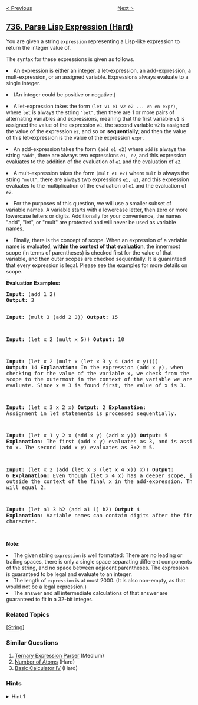 <!--|This file generated by command(leetcode description); DO NOT EDIT.    |-->
<!--+----------------------------------------------------------------------+-->
<!--|@author    openset <openset.wang@gmail.com>                           |-->
<!--|@link      https://github.com/openset                                 |-->
<!--|@home      https://github.com/openset/leetcode                        |-->
<!--+----------------------------------------------------------------------+-->

[< Previous](https://github.com/openset/leetcode/tree/master/problems/asteroid-collision "Asteroid Collision")
　　　　　　　　　　　　　　　　
[Next >](https://github.com/openset/leetcode/tree/master/problems/sentence-similarity-ii "Sentence Similarity II")

## [736. Parse Lisp Expression (Hard)](https://leetcode.com/problems/parse-lisp-expression "Lisp 语法解析")

<p>
You are given a string <code>expression</code> representing a Lisp-like expression to return the integer value of.
</p><p>
The syntax for these expressions is given as follows.
</p><p>
<li>An expression is either an integer, a let-expression, an add-expression, a mult-expression, or an assigned variable.  Expressions always evaluate to a single integer.</li>
</p><p>
<li>(An integer could be positive or negative.)</li>
</p><p>
<li>A let-expression takes the form <code>(let v1 e1 v2 e2 ... vn en expr)</code>, where <code>let</code> is always the string <code>"let"</code>, then there are 1 or more pairs of alternating variables and expressions, meaning that the first variable <code>v1</code> is assigned the value of the expression <code>e1</code>, the second variable <code>v2</code> is assigned the value of the expression <code>e2</code>, and so on <b>sequentially</b>; and then the value of this let-expression is the value of the expression <code>expr</code>.</li>
</p><p>
<li>An add-expression takes the form <code>(add e1 e2)</code> where <code>add</code> is always the string <code>"add"</code>, there are always two expressions <code>e1, e2</code>, and this expression evaluates to the addition of the evaluation of <code>e1</code> and the evaluation of <code>e2</code>.</li>
</p><p>
<li>A mult-expression takes the form <code>(mult e1 e2)</code> where <code>mult</code> is always the string <code>"mult"</code>, there are always two expressions <code>e1, e2</code>, and this expression evaluates to the multiplication of the evaluation of <code>e1</code> and the evaluation of <code>e2</code>.</li>
</p><p>
<li>For the purposes of this question, we will use a smaller subset of variable names.  A variable starts with a lowercase letter, then zero or more lowercase letters or digits.  Additionally for your convenience, the names "add", "let", or "mult" are protected and will never be used as variable names.</li>
</p><p>
<li>Finally, there is the concept of scope.  When an expression of a variable name is evaluated, <b>within the context of that evaluation</b>, the innermost scope (in terms of parentheses) is checked first for the value of that variable, and then outer scopes are checked sequentially.  It is guaranteed that every expression is legal.  Please see the examples for more details on scope.</li>
</p>

<p><b>Evaluation Examples:</b><br />
<pre>
<b>Input:</b> (add 1 2)
<b>Output:</b> 3

<b>Input:</b> (mult 3 (add 2 3))
<b>Output:</b> 15

<b>Input:</b> (let x 2 (mult x 5))
<b>Output:</b> 10

<b>Input:</b> (let x 2 (mult x (let x 3 y 4 (add x y))))
<b>Output:</b> 14
<b>Explanation:</b> In the expression (add x y), when checking for the value of the variable x,
we check from the innermost scope to the outermost in the context of the variable we are trying to evaluate.
Since x = 3 is found first, the value of x is 3.

<b>Input:</b> (let x 3 x 2 x)
<b>Output:</b> 2
<b>Explanation:</b> Assignment in let statements is processed sequentially.

<b>Input:</b> (let x 1 y 2 x (add x y) (add x y))
<b>Output:</b> 5
<b>Explanation:</b> The first (add x y) evaluates as 3, and is assigned to x.
The second (add x y) evaluates as 3+2 = 5.

<b>Input:</b> (let x 2 (add (let x 3 (let x 4 x)) x))
<b>Output:</b> 6
<b>Explanation:</b> Even though (let x 4 x) has a deeper scope, it is outside the context
of the final x in the add-expression.  That final x will equal 2.

<b>Input:</b> (let a1 3 b2 (add a1 1) b2) 
<b>Output</b> 4
<b>Explanation:</b> Variable names can contain digits after the first character.

</pre>

<p><b>Note:</b>
<li>The given string <code>expression</code> is well formatted: There are no leading or trailing spaces, there is only a single space separating different components of the string, and no space between adjacent parentheses.  The expression is guaranteed to be legal and evaluate to an integer.</li>
<li>The length of <code>expression</code> is at most 2000.  (It is also non-empty, as that would not be a legal expression.)</li>
<li>The answer and all intermediate calculations of that answer are guaranteed to fit in a 32-bit integer.</li>
</p>

### Related Topics
  [[String](https://github.com/openset/leetcode/tree/master/tag/string/README.md)]

### Similar Questions
  1. [Ternary Expression Parser](https://github.com/openset/leetcode/tree/master/problems/ternary-expression-parser) (Medium)
  1. [Number of Atoms](https://github.com/openset/leetcode/tree/master/problems/number-of-atoms) (Hard)
  1. [Basic Calculator IV](https://github.com/openset/leetcode/tree/master/problems/basic-calculator-iv) (Hard)

### Hints
<details>
<summary>Hint 1</summary>
* If the expression starts with a digit or '-', it's an integer: return it.

* If the expression starts with a letter, it's a variable.  Recall it by checking the current scope in reverse order.

* Otherwise, group the tokens (variables or expressions) within this expression by counting the "balance" `bal` of the occurrences of `'('` minus the number of occurrences of `')'`.  When the balance is zero, we have ended a token.  For example, `(add 1 (add 2 3))` should have tokens `'1'` and `'(add 2 3)'`.

* For add and mult expressions, evaluate each token and return the addition or multiplication of them.

* For let expressions, evaluate each expression sequentially and assign it to the variable in the current scope, then return the evaluation of the final expression.
</details>
